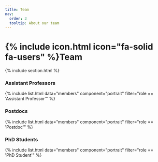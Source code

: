 ```yaml
---
title: Team
nav:
  order: 3
  tooltip: About our team
---
```


# {% include icon.html icon="fa-solid fa-users" %}Team

{% include section.html %}


### Assistant Professors  
{% include list.html data="members" component="portrait" filter="role == 'Assistant Professor'" %}

### Postdocs  
{% include list.html data="members" component="portrait" filter="role == 'Postdoc'" %}

### PhD Students  
{% include list.html data="members" component="portrait" filter="role == 'PhD Student'" %}


